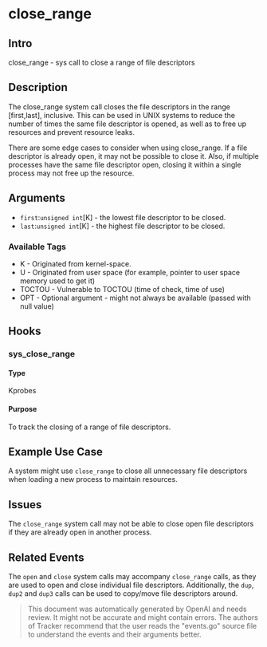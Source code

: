 
# close_range

## Intro
close_range - sys call to close a range of file descriptors

## Description
The close_range system call closes the file descriptors in the range [first,last], inclusive. This can be used in UNIX systems to reduce the number of times the same file descriptor is opened, as well as to free up resources and prevent resource leaks.

There are some edge cases to consider when using close_range. If a file descriptor is already open, it may not be possible to close it. Also, if multiple processes have the same file descriptor open, closing it within a single process may not free up the resource.

## Arguments
* `first`:`unsigned int`[K] - the lowest file descriptor to be closed.
* `last`:`unsigned int`[K] - the highest file descriptor to be closed.

### Available Tags
* K - Originated from kernel-space.
* U - Originated from user space (for example, pointer to user space memory used to get it)
* TOCTOU - Vulnerable to TOCTOU (time of check, time of use)
* OPT - Optional argument - might not always be available (passed with null value)

## Hooks
### sys_close_range
#### Type
Kprobes
#### Purpose
To track the closing of a range of file descriptors.

## Example Use Case
A system might use `close_range` to close all unnecessary file descriptors when loading a new process to maintain resources.

## Issues
The `close_range` system call may not be able to close open file descriptors if they are already open in another process.

## Related Events
The `open` and `close` system calls may accompany `close_range` calls, as they are used to open and close individual file descriptors. Additionally, the `dup`, `dup2` and `dup3` calls can be used to copy/move file descriptors around.

> This document was automatically generated by OpenAI and needs review. It might
> not be accurate and might contain errors. The authors of Tracker recommend that
> the user reads the "events.go" source file to understand the events and their
> arguments better.
